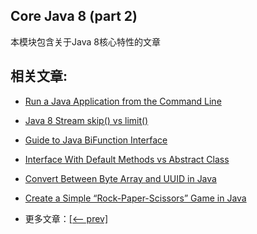 ## Core Java 8 (part 2)

本模块包含关于Java 8核心特性的文章

## 相关文章:

- [Run a Java Application from the Command Line](docs/从命令行运行Java应用程序.md)
- [Java 8 Stream skip() vs limit()](docs/Java8中流的skip和limit.md)
- [Guide to Java BiFunction Interface](docs/Java中的BiFunction接口.md)
- [Interface With Default Methods vs Abstract Class](docs/接口的默认方法与抽象类.md)
- [Convert Between Byte Array and UUID in Java](docs/Java中字节数组和UUID之间的转换.md)
- [Create a Simple “Rock-Paper-Scissors” Game in Java](docs/用Java创建一个简单的石头剪刀布游戏.md)

- 更多文章：[[<-- prev]](../java8-1/README.md)